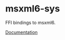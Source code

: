 # msxml6-sys #
FFI bindings to msxml6.

[Documentation](https://retep998.github.io/doc/msxml6-sys/)
